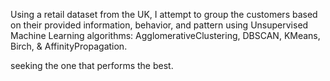 Using a retail dataset from the UK, I attempt to group the customers based on their provided information, behavior, and pattern using Unsupervised Machine Learning algorithms: AgglomerativeClustering, DBSCAN, KMeans, Birch, & AffinityPropagation.

seeking the one that performs the best.
